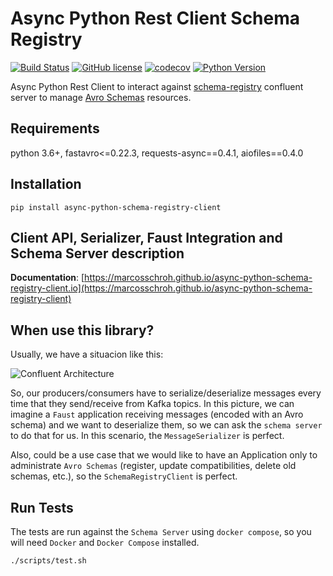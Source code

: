 # Async Python Rest Client Schema Registry

[![Build Status](https://travis-ci.org/marcosschroh/async-python-schema-registry-client.svg?branch=master)](https://travis-ci.com/marcosschroh/async-python-schema-registry-client.svg?branch=master)
[![GitHub license](https://img.shields.io/github/license/marcosschroh/async-python-schema-registry-client.svg)](https://github.com/marcosschroh/async-python-schema-registry-client/blob/master/LICENSE)
[![codecov](https://codecov.io/gh/marcosschroh/async-python-schema-registry-client/branch/master/graph/badge.svg)](https://codecov.io/gh/marcosschroh/async-python-schema-registry-client)
[![Python Version](https://img.shields.io/badge/python-3.6%20%7C%203.7-blue.svg)](https://img.shields.io/badge/python-3.6%20%7C%203.7-blue.svg)


Async Python Rest Client to interact against [schema-registry](https://docs.confluent.io/current/schema-registry/index.html) confluent server to manage [Avro Schemas](https://docs.oracle.com/database/nosql-12.1.3.1/GettingStartedGuide/avroschemas.html) resources.

## Requirements

python 3.6+, fastavro<=0.22.3, requests-async==0.4.1, aiofiles==0.4.0

## Installation

```
pip install async-python-schema-registry-client
```

## Client API, Serializer, Faust Integration and Schema Server description

**Documentation**: [https://marcosschroh.github.io/async-python-schema-registry-client.io](https://marcosschroh.github.io/async-python-schema-registry-client)

## When use this library?

Usually, we have a situacion like this:

![Confluent Architecture](docs/img/confluent_architecture.png)

So, our producers/consumers have to serialize/deserialize messages every time that they send/receive from Kafka topics. In this picture, we can imagine a `Faust` application receiving messages (encoded with an Avro schema) and we want to deserialize them, so we can ask the `schema server` to do that for us. In this scenario, the `MessageSerializer` is perfect.

Also, could be a use case that we would like to have an Application only to administrate `Avro Schemas` (register, update compatibilities, delete old schemas, etc.), so the `SchemaRegistryClient` is perfect.


## Run Tests

The tests are run against the `Schema Server` using `docker compose`, so you will need
`Docker` and `Docker Compose` installed.

```bash
./scripts/test.sh
```
